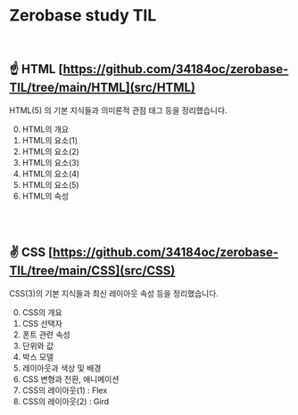 # Zerobase study TIL

<br>

## ☝ HTML [https://github.com/34184oc/zerobase-TIL/tree/main/HTML](src/HTML)
HTML(5) 의 기본 지식들과 의미론적 관점 태그 등을 정리했습니다.
<br>

0. HTML의 개요
1. HTML의 요소(1) 
2. HTML의 요소(2)
3. HTML의 요소(3)
4. HTML의 요소(4)
5. HTML의 요소(5)
6. HTML의 속성

<br>
<br>

## ✌ CSS [https://github.com/34184oc/zerobase-TIL/tree/main/CSS](src/CSS)
CSS(3)의 기본 지식들과 최신 레이아웃 속성 등을 정리했습니다.
<br>

0. CSS의 개요
1. CSS 선택자
2. 폰트 관련 속성
3. 단위와 값
4. 박스 모델
5. 레이아웃과 색상 및 배경
6. CSS 변형과 전환, 애니메이션
7. CSS의 레이아웃(1) : Flex
8. CSS의 레이아웃(2) : Gird
